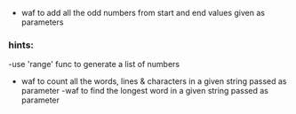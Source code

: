 - waf to add all the odd numbers from start and end values given as parameters
### hints:
-use 'range' func to generate a list of numbers
- waf to count all the words, lines & characters in a given string passed as parameter
-waf to find the longest word in a given string passed as parameter


